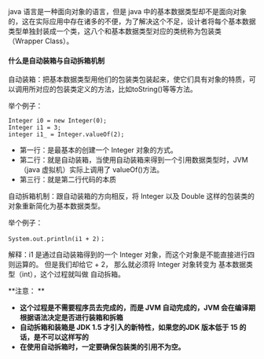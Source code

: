 java 语言是一种面向对象的语言，但是 java 中的基本数据类型却不是面向对象的，这在实际应用中存在诸多的不便，为了解决这个不足，设计者将每个基本数据类型单独封装成一个类，这八个和基本数据类型对应的类统称为包装类（Wrapper Class）。

#### 什么是自动装箱与自动拆箱机制

自动装箱：把基本数据类型用他们的包装类包装起来，使它们具有对象的特质，可以调用所对应的包装类定义的方法，比如toString()等等方法。

举个例子：

```
Integer i0 = new Integer(0);
Integer i1 = 3;
integer i1_ = Integer.valueOf(2);
```

* 第一行：是最基本的创建一个 Integer 对象的方式。
* 第二行：就是自动装箱，当使用自动装箱来得到一个引用数据类型时，JVM（java 虚拟机）实际上调用了 valueOf()方法。
* 第三行：就是第二行代码的本质

自动拆箱机制：跟自动装箱的方向相反，将 Integer 以及 Double 这样的包装类的对象重新简化为基本数据类型。

举个例子：

```
System.out.println(i1 + 2)；
```

解释：i1 是通过自动装箱得到的一个 Integer 对象，而这个对象是不能直接进行四则运算的。 但是我们却给它 + 2， 那么就必须将 Integer 对象转变为 基本数据类型（int），这个过程就叫做 自动拆箱。



**注意： **

* **这个过程是不需要程序员去完成的，而是 JVM 自动完成的，JVM 会在编译期根据语法决定是否进行装箱和拆箱** 
* **自动拆箱和装箱是 JDK 1.5 才引入的新特性，如果您的JDK 版本低于 15 的话，是不可以这样写的** 
* **在使用自动拆箱时，一定要确保包装类的引用不为空。** 

